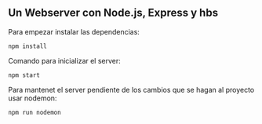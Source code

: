 ## Un Webserver con Node.js, Express y hbs

Para empezar instalar las dependencias:


```
npm install
```

Comando para inicializar el server:

```
npm start
```

Para mantenet el server pendiente de los cambios que se hagan al proyecto usar nodemon:

```
npm run nodemon
```